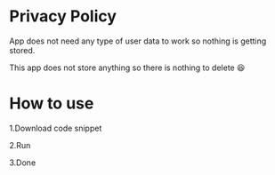 # Privacy Policy
App does not need any type of user data to work so nothing is getting stored.

This app does not store anything so there is nothing to delete 😆
# How to use
1.Download code snippet

2.Run

3.Done